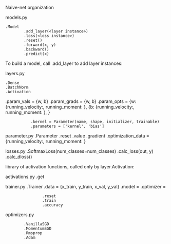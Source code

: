 Naive-net organization

models.py

	.Model
			.add_layer(<layer instance>)
			.loss(<loss instance>)
			.reset()
			.forward(x, y)
			.backward()
			.predict(x)


To build a model, call .add_layer to add layer instances:

layers.py

	.Dense
	.BatchNorm
	.Activation


<layer instance>
				.param_vals  = {w, b}
				.param_grads = {w, b}
				.param_opts  = {w: {running_velocity:, running_moment: }, 
							   {b: {running_velocity:, running_moment: }, }



			   .kernel = Parameter(name, shape, initializer, trainable)
			   .parameters = ['kernel', 'bias']

parameter.py
		.Parameter
				.reset
				.value
				.gradient
				.optimization_data = {running_velocity:, running_moment: }

losses.py
		.SoftmaxLoss(num_classes=num_classes)
											.calc_loss(out, y)
											.calc_dloss()





library of activation functions, called only by layer.Activation:

activations.py
				.get


trainer.py
			.Trainer
					.data = {x_train, y_train, x_val, y_val}
					.model = <model instance>
					.optimizer = <optimizer instance>

					.reset
					.train
					.accuracy


optimizers.py

			.VanillaSGD
			.MomentumSGD
			.Rmsprop
			.Adam
